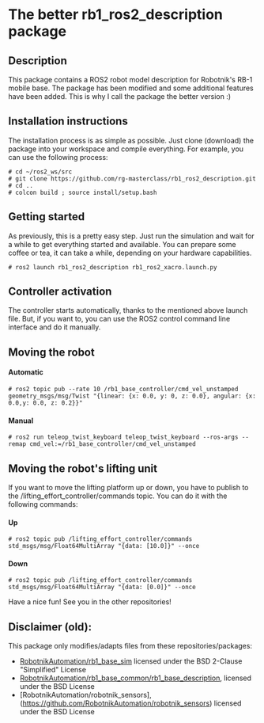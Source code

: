 # The better rb1_ros2_description package

## Description
This package contains a ROS2 robot model description for Robotnik's RB-1 mobile base. The package has been modified and some additional features have been added. This is why I call the package the better version :)

## Installation instructions

The installation process is as simple as possible. Just clone (download) the package into your workspace and compile everything.  For example, you can use the following process:

```console
# cd ~/ros2_ws/src
# git clone https://github.com/rg-masterclass/rb1_ros2_description.git
# cd ..
# colcon build ; source install/setup.bash
```

## Getting started

As previously, this is a pretty easy step. Just run the simulation and wait for a while to get everything started and available. You can prepare some coffee or tea, it can take a while, depending on your hardware capabilities.

```console
# ros2 launch rb1_ros2_description rb1_ros2_xacro.launch.py
```

## Controller activation

The controller starts automatically, thanks to the mentioned above launch file. But, if you want to, you can use the ROS2 control command line interface and do it manually.

## Moving the robot

#### Automatic

```console
# ros2 topic pub --rate 10 /rb1_base_controller/cmd_vel_unstamped geometry_msgs/msg/Twist "{linear: {x: 0.0, y: 0, z: 0.0}, angular: {x: 0.0,y: 0.0, z: 0.2}}"
```

#### Manual

```console
# ros2 run teleop_twist_keyboard teleop_twist_keyboard --ros-args --remap cmd_vel:=/rb1_base_controller/cmd_vel_unstamped
```

## Moving the robot's lifting unit

If you want to move the lifting platform up or down, you have to publish to the /lifting_effort_controller/commands topic. You can do it with the following commands:

#### Up

```console
# ros2 topic pub /lifting_effort_controller/commands std_msgs/msg/Float64MultiArray "{data: [10.0]}" --once
```

#### Down

```console
# ros2 topic pub /lifting_effort_controller/commands std_msgs/msg/Float64MultiArray "{data: [0.0]}" --once
```

Have a nice fun! See you in the other repositories!

## Disclaimer (old):  
This package only modifies/adapts files from these repositories/packages:  
- [RobotnikAutomation/rb1_base_sim](https://github.com/RobotnikAutomation/rb1_base_sim) licensed under the BSD 2-Clause "Simplified" License
- [RobotnikAutomation/rb1_base_common/rb1_base_description](https://github.com/RobotnikAutomation/rb1_base_common/tree/melodic-devel/rb1_base_description), licensed under the BSD License
- [RobotnikAutomation/robotnik_sensors],(https://github.com/RobotnikAutomation/robotnik_sensors) licensed under the BSD License
